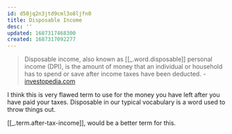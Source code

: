 ```yaml
---
id: d50jq2n3jtd9cml3o8ljfn0
title: Disposable Income
desc: ''
updated: 1687317468300
created: 1687317092277
---
```


> Disposable income, also known as [[_.word.disposable]] personal income (DPI), is the amount of money that an individual or household has to spend or save after income taxes have been deducted. - [investopedia.com](https://www.investopedia.com/terms/d/disposableincome.asp)

I think this is very flawed term to use for the money you have left after you have paid your taxes. Disposable in our typical vocabulary is a word used to throw things out.

[[_.term.after-tax-income]], would be a better term for this.